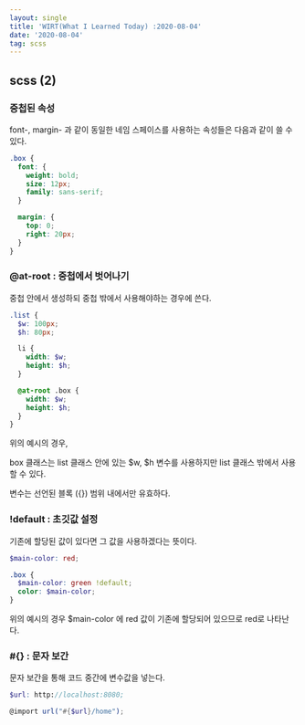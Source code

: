 ```yaml
---
layout: single
title: 'WIRT(What I Learned Today) :2020-08-04'
date: '2020-08-04'
tag: scss
---
```


## scss (2)

### 중첩된 속성

font-, margin- 과 같이 동일한 네임 스페이스를 사용하는 속성들은 다음과 같이 쓸 수 있다.

```scss
.box {
  font: {
    weight: bold;
    size: 12px;
    family: sans-serif;
  }

  margin: {
    top: 0;
    right: 20px;
  }
}
```

### @at-root : 중첩에서 벗어나기

중첩 안에서 생성하되 중첩 밖에서 사용해야하는 경우에 쓴다.

```scss
.list {
  $w: 100px;
  $h: 80px;

  li {
    width: $w;
    height: $h;
  }

  @at-root .box {
    width: $w;
    height: $h;
  }
}
```

위의 예시의 경우,

box 클래스는 list 클래스 안에 있는 $w, $h 변수를 사용하지만 list 클래스 밖에서 사용할 수 있다.

변수는 선언된 블록 ({}) 범위 내에서만 유효하다.

### !default : 초깃값 설정

기존에 할당된 값이 있다면 그 값을 사용하겠다는 뜻이다.

```scss
$main-color: red;

.box {
  $main-color: green !default;
  color: $main-color;
}
```

위의 예시의 경우 \$main-color 에 red 값이 기존에 할당되어 있으므로 red로 나타난다.

### #{} : 문자 보간

문자 보간을 통해 코드 중간에 변수값을 넣는다.

```scss
$url: http://localhost:8080;

@import url("#{$url}/home");
```
